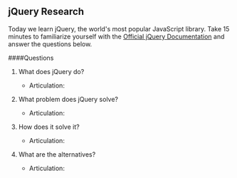 ## jQuery Research

Today we learn jQuery, the world's most popular JavaScript library. Take 15 minutes to familiarize yourself with the [Official jQuery Documentation](http://jquery.com/) and answer the questions below.

####Questions
1. What does jQuery do? 
    - Articulation: 
    

    
2. What problem does jQuery solve?
    - Articulation: 
    

3. How does it solve it?
    - Articulation: 


4. What are the alternatives?
    - Articulation:


